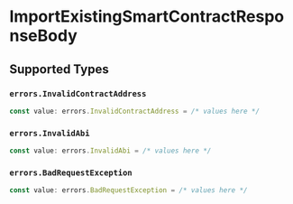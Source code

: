 # ImportExistingSmartContractResponseBody


## Supported Types

### `errors.InvalidContractAddress`

```typescript
const value: errors.InvalidContractAddress = /* values here */
```

### `errors.InvalidAbi`

```typescript
const value: errors.InvalidAbi = /* values here */
```

### `errors.BadRequestException`

```typescript
const value: errors.BadRequestException = /* values here */
```

